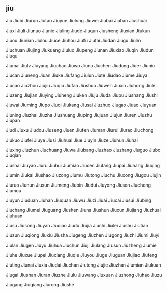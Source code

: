 jiu
---

Jiu Jiubi Jiurun Jiutao Jiuyue Jiulong Jiuwei Jiubai Jiuban Jiushuai

Jiuxi Jiuli Jiunuo Jiunie Jiuling Jiude Jiuqun Jiusheng Jiuxian Jiukun

Jiuou Jiunian Jiulou Jiuce Jiuhou Jiufu Jiutai Jiudan Jiugu Jiulin

Jiuchuan Jiujing Jiukuang Jiuluo Jiupeng Jiunan Jiuxiao Jiuqin Jiudun Jiuqu

Jiumai Jiulv Jiuyang Jiuchao Jiuwo Jiunu Jiuchen Jiudong Jiuer Jiuniu

Jiucan Jiuneng Jiuan Jiuke Jiufang Jiulun Jiute Jiudao Jiume Jiuya

Jiucao Jiuzhou Jiujiu Jiuqiu Jiufan Jiushuo Jiuwen Jiuxin Jiuhong Jiule

Jiuzeng Jiujian Jiuying Jiuheng Jiuken Jiuju Jiuda Jiupu Jiushang Jiushi

Jiuwai Jiuming Jiupo Jiuqi Jiukang Jiusai Jiuzhuo Jiugao Jiuao Jiuyuan

Jiuning Jiuzhai Jiuzha Jiushuang Jiuping Jiujuan Jiujun Jiuren Jiuzhu Jiupan

Jiudi Jiuxu Jiudou Jiuseng Jiuen Jiufen Jiuman Jiurui Jiurao Jiuchong

Jiukuo Jiufei Jiuye Jiusi Jiuhuai Jiue Jiuyin Jiuze Jiuhun Jiuhai

Jiuxing Jiuzhun Jiuchuang Jiuwa Jiubang Jiuzhao Jiuzhang Jiuguo Jiubo   Jiuqian

Jiushai Jiuyao Jiuru Jiuhui Jiumiao Jiucen Jiutang Jiupai Jiuhang Jiuqing

Jiumin Jiukai Jiushao Jiuzong Jiumu Jiutong Jiuchu Jiucong Jiugou Jiujin

Jiuruo Jiunun Jiuxun Jiumeng Jiubin Jiudui Jiuyong Jiusen Jiucheng Jiumou

Jiuyun Jiuduan Jiuhan Jiuquan Jiuwu Jiuzi Jiuai Jiucai Jiusui Jiubing

Jiuchang Jiumei Jiuguang Jiushen Jiuna Jiushun Jiucun Jiujiang Jiuzhuai Jiuhuan

Jiusu Jiusong Jiuyan Jiuqiao Jiudu Jiujia Jiuchi Jiulei Jiushu Jiutian

Jiuzun Jiuqiong Jiuxiu Jiusha Jiugeng Jiuzhen Jiugong Jiuzhi Jiumi Jiuyi

Jiulan Jiugen Jiuyu Jiuhua Jiuchun Jiuji Jiulang Jiusun Jiuzheng Jiumie

Jiuhe Jiuxue Jiupei Jiuxiang Jiuqie Jiuyou Jiuge Jiuguan Jiujiao Jiufeng

Jiuting Jiunai Jiuxia Jiudai Jiuchan Jiuteng Jiujie Jiuzhan Jiumian Jiukuan

Jiugai Jiushan Jiuran Jiuzhe Jiulu Jiuwang Jiuxuan Jiuzhong Jiuhao Jiuzu

Jiugang Jiuqiang Jiurong Jiushe 